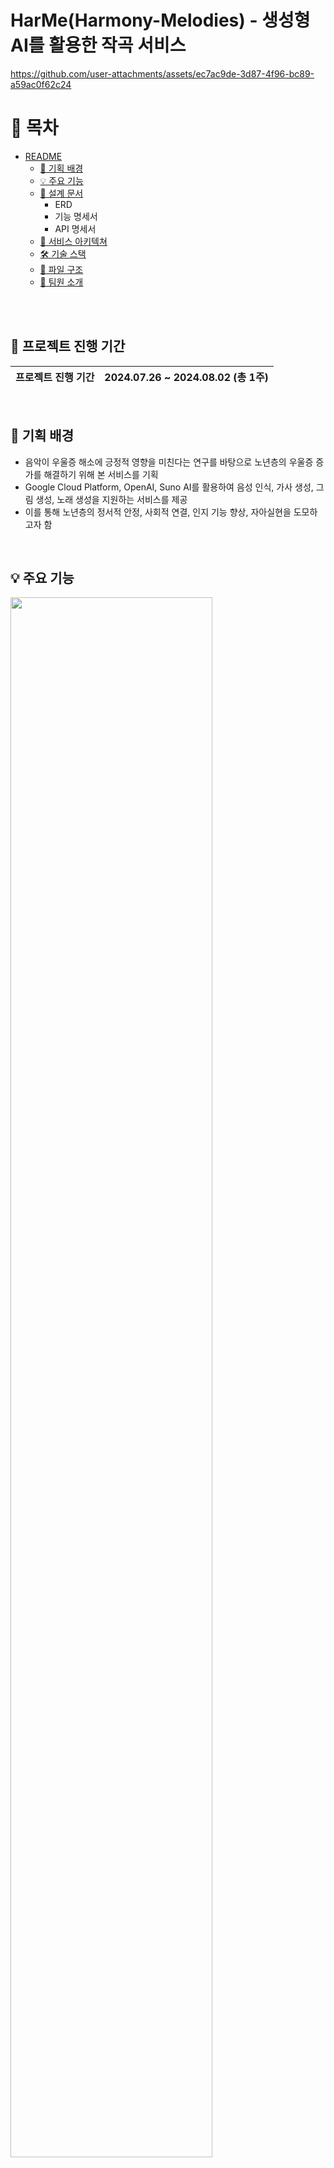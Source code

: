 # HarMe(Harmony-Melodies) - 생성형 AI를 활용한 작곡 서비스

https://github.com/user-attachments/assets/ec7ac9de-3d87-4f96-bc89-a59ac0f62c24

# 📌 목차

- [README](#readme)
  - [🤔 기획 배경](#-기획-배경)
  - [💡 주요 기능](#-주요-기능)
  - [📝 설계 문서](#-설계-문서)
    - ERD
    - 기능 명세서
    - API 명세서
  - [🚧 서비스 아키텍쳐](#-서비스-아키텍쳐)
  - [🛠 기술 스택](#-기술-스택)
  - [📂 파일 구조](#-파일-구조)
  - [🐰 팀원 소개](#-팀원-소개)

<br>
<br>

## 📅 프로젝트 진행 기간

| 프로젝트 진행 기간 | 2024.07.26 ~ 2024.08.02 (총 1주) |
| ------------- | -------------------------------- |

<br>

## 🤔 기획 배경
- 음악이 우울증 해소에 긍정적 영향을 미친다는 연구를 바탕으로 노년층의 우울증 증가를 해결하기 위해 본 서비스를 기획<br>
- Google Cloud Platform, OpenAI, Suno AI를 활용하여 음성 인식, 가사 생성, 그림 생성, 노래 생성을 지원하는 서비스를 제공<br>
- 이를 통해 노년층의 정서적 안정, 사회적 연결, 인지 기능 향상, 자아실현을 도모하고자 함<br>

<br>

## 💡 주요 기능
<img src="https://github.com/user-attachments/assets/e897a9a1-d882-4e23-a57c-d7866e3c393b" width="80%"></img>

<br>

## 🎙️ 서비스 화면
<img src="https://github.com/user-attachments/assets/c30ab7ca-d6ce-4d68-b717-cf2cd93860bb" width="80%"></img>
<br>

## 💖 ERD

#### 🔗 [erdcloud]()

<br>

## 📝 설계 문서

#### 🔗 [기능명세서](https://better-jumpsuit-1f8.notion.site/3eb7c54faee1405a9340949eeeacb4bb?pvs=4)

#### 🔗 [API 명세서](https://better-jumpsuit-1f8.notion.site/Api-03be9726dc4246ebaea6bc1310bfed29?pvs=4)

<br>

## 🚧 서비스 아키텍쳐
<img src="https://github.com/user-attachments/assets/083aa946-17dd-44c0-b2de-1e05aca9e311" width="80%"></img>

<br>

## 🛠 기술 스택

### 🍓 AI
- ![Flask](https://img.shields.io/badge/Flask-000000?style=for-the-badge&logo=flask&logoColor=white) : 

### 🥕 Backend

- ![Java](https://img.shields.io/badge/Java-ED8B00?style=for-the-badge&logo=openjdk&logoColor=white) : 17.0.9
- ![Spring](https://img.shields.io/badge/Spring-6DB33F?style=for-the-badge&logo=spring&logoColor=white) : 3.2.5
- **JPA** : 3.25
- ![MySQL](https://img.shields.io/badge/MySQL-00000F?style=for-the-badge&logo=mysql&logoColor=white) : 8.0.34
- **Maira DB** : 8.0.34

### 🥝 Frontend

- ![Next.js](https://img.shields.io/badge/Next.js-000?logo=nextdotjs&logoColor=fff&style=for-the-badge) : 14.2.5
- ![React](https://img.shields.io/badge/React-20232A?style=for-the-badge&logo=react&logoColor=61DAFB) : 18

### 🫐 협업 툴

- ![GitHub](https://img.shields.io/badge/GitHub-100000?style=for-the-badge&logo=github&logoColor=white)
- ![Discord](https://img.shields.io/badge/Discord-7289DA?style=for-the-badge&logo=discord&logoColor=white)
- ![Notion](https://img.shields.io/badge/Notion-000000?style=for-the-badge&logo=notion&logoColor=white)

<br>

## 📂 파일 구조

<details  style="margin-left: 5px;">
<summary><b>BackEnd</b></summary>
<div>

```
📦allclear
┣ 📂allclearsse
┃ ┣ 📂client
┃ ┃ ┗ 📜SensorServiceClient
┃ ┣ 📂config
┃ ┃ ┗ 📜Resilience4JConfiguration
┃ ┣ 📂controller
┃ ┃ ┣ 📜SseController
┃ ┃ ┣ 📜TestController
┃ ┃ ┗ 📜TestUserController
┃ ┣ 📂domain
┃ ┃ ┣ 📜DailyEnv
┃ ┃ ┣ 📜Farm
┃ ┃ ┣ 📜HourlyEnv
┃ ┃ ┗ 📜Yield
┃ ┣ 📂dto
┃ ┃ ┣ 📜FarmRequestDto
┃ ┃ ┣ 📜FarmResponseDto
┃ ┃ ┗ 📜SensorResponseDto
┃ ┣ 📂repository
┃ ┃ ┣ 📜SseDailyEnvRepository
┃ ┃ ┣ 📜SseHourlyEnvRepository
┃ ┃ ┗ 📜TestUserRepository
┃ ┣ 📂service
┃ ┃ ┣ 📜SseService
┃ ┃ ┗ 📜TestUserService
┃ ┗ 📜SseServiceApplication
```

</div>
</details>

<br>
<details  style="margin-left: 5px;">
<summary><b>FrontEnd</b></summary>
<div>

```
📦allclear
┣ 📂public
┃ ┣ 📂Build
┃ ┗ 📂Simul
┣ 📂src
┃ ┣ 📂apis
┃ ┣ 📂assets
┃ ┣ 📂components
┃ ┃ ┣ 📂line
┃ ┃ ┣ 📂period
┃ ┃ ┣ 📜Dashboard.jsx
┃ ┃ ┣ 📜Join.jsx
┃ ┃ ┣ 📜Login.jsx
┃ ┃ ┣ 📜Monitoring.jsx
┃ ┃ ┣ 📜Navbar.jsx
┃ ┃ ┣ 📜OpenVidu.jsx
┃ ┃ ┣ 📜Sidebar.jsx
┃ ┃ ┣ 📜Statistics.jsx
┃ ┃ ┗ 📜VideoStream.jsx
┃ ┣ 📂modules
┃ ┃ ┗ 📜useOpenVidu.jsx
┃ ┣ 📂recoil
┃ ┃ ┣ 📂dashboard
┃ ┃ ┣ 📂login
┃ ┃ ┗ 📂statistics
┃ ┣ 📜App.jsx
┃ ┗ 📜main.jsx
┣ 📜package-lock.json
┣ 📜package.json
┣ 📜vite.config.js
┣ 📜index.html
┣ 📜.env
┗ 📜.eslintrc.cjs
```

</div>
</details>
<br>

## 🐰 팀 구성

| 이름         | 역할   |
| ------------ | ------ |
| 김민태       | - Leader, AI <br>|
| 김현진       | - BE <br> |
| 석지원       | - UI/UX <br> |
| 오승태       | - FE <br> |
| 이대영       | - BE, AI, Infra <br> |

<br>
